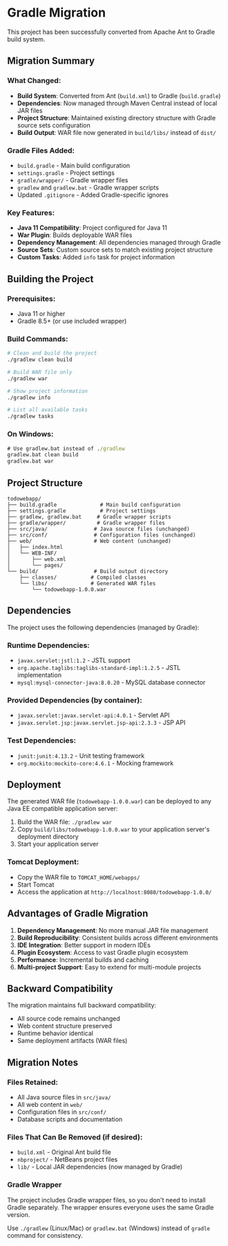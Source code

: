 # Gradle Migration

This project has been successfully converted from Apache Ant to Gradle build system.

## Migration Summary

### What Changed:
- **Build System**: Converted from Ant (`build.xml`) to Gradle (`build.gradle`)
- **Dependencies**: Now managed through Maven Central instead of local JAR files
- **Project Structure**: Maintained existing directory structure with Gradle source sets configuration
- **Build Output**: WAR file now generated in `build/libs/` instead of `dist/`

### Gradle Files Added:
- `build.gradle` - Main build configuration
- `settings.gradle` - Project settings
- `gradle/wrapper/` - Gradle wrapper files
- `gradlew` and `gradlew.bat` - Gradle wrapper scripts
- Updated `.gitignore` - Added Gradle-specific ignores

### Key Features:
- **Java 11 Compatibility**: Project configured for Java 11
- **War Plugin**: Builds deployable WAR files
- **Dependency Management**: All dependencies managed through Gradle
- **Source Sets**: Custom source sets to match existing project structure
- **Custom Tasks**: Added `info` task for project information

## Building the Project

### Prerequisites:
- Java 11 or higher
- Gradle 8.5+ (or use included wrapper)

### Build Commands:

```bash
# Clean and build the project
./gradlew clean build

# Build WAR file only
./gradlew war

# Show project information
./gradlew info

# List all available tasks
./gradlew tasks
```

### On Windows:
```cmd
# Use gradlew.bat instead of ./gradlew
gradlew.bat clean build
gradlew.bat war
```

## Project Structure

```
todowebapp/
├── build.gradle              # Main build configuration
├── settings.gradle           # Project settings
├── gradlew, gradlew.bat     # Gradle wrapper scripts
├── gradle/wrapper/          # Gradle wrapper files
├── src/java/               # Java source files (unchanged)
├── src/conf/               # Configuration files (unchanged)
├── web/                    # Web content (unchanged)
│   ├── index.html
│   └── WEB-INF/
│       ├── web.xml
│       └── pages/
└── build/                  # Build output directory
    ├── classes/           # Compiled classes
    └── libs/              # Generated WAR files
        └── todowebapp-1.0.0.war
```

## Dependencies

The project uses the following dependencies (managed by Gradle):

### Runtime Dependencies:
- `javax.servlet:jstl:1.2` - JSTL support
- `org.apache.taglibs:taglibs-standard-impl:1.2.5` - JSTL implementation
- `mysql:mysql-connector-java:8.0.20` - MySQL database connector

### Provided Dependencies (by container):
- `javax.servlet:javax.servlet-api:4.0.1` - Servlet API
- `javax.servlet.jsp:javax.servlet.jsp-api:2.3.3` - JSP API

### Test Dependencies:
- `junit:junit:4.13.2` - Unit testing framework
- `org.mockito:mockito-core:4.6.1` - Mocking framework

## Deployment

The generated WAR file (`todowebapp-1.0.0.war`) can be deployed to any Java EE compatible application server:

1. Build the WAR file: `./gradlew war`
2. Copy `build/libs/todowebapp-1.0.0.war` to your application server's deployment directory
3. Start your application server

### Tomcat Deployment:
- Copy the WAR file to `TOMCAT_HOME/webapps/`
- Start Tomcat
- Access the application at `http://localhost:8080/todowebapp-1.0.0/`

## Advantages of Gradle Migration

1. **Dependency Management**: No more manual JAR file management
2. **Build Reproducibility**: Consistent builds across different environments
3. **IDE Integration**: Better support in modern IDEs
4. **Plugin Ecosystem**: Access to vast Gradle plugin ecosystem
5. **Performance**: Incremental builds and caching
6. **Multi-project Support**: Easy to extend for multi-module projects

## Backward Compatibility

The migration maintains full backward compatibility:
- All source code remains unchanged
- Web content structure preserved
- Runtime behavior identical
- Same deployment artifacts (WAR files)

## Migration Notes

### Files Retained:
- All Java source files in `src/java/`
- All web content in `web/`
- Configuration files in `src/conf/`
- Database scripts and documentation

### Files That Can Be Removed (if desired):
- `build.xml` - Original Ant build file
- `nbproject/` - NetBeans project files
- `lib/` - Local JAR dependencies (now managed by Gradle)

### Gradle Wrapper

The project includes Gradle wrapper files, so you don't need to install Gradle separately. The wrapper ensures everyone uses the same Gradle version.

Use `./gradlew` (Linux/Mac) or `gradlew.bat` (Windows) instead of `gradle` command for consistency.
